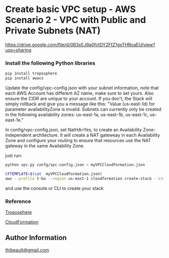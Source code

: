 # Create basic VPC setup - AWS Scenario 2 - VPC with Public and Private Subnets (NAT)

https://drive.google.com/file/d/0B3xEJ9a0fctDY2FfZ1gxTHRoaEU/view?usp=sharing

### Install the following Python libraries 

```bash
pip install troposphere
pip install awacs
```

Update the config/vpc-config.json with your subnet information, note that each AWS Account has different AZ name, make sure to set yours.
Also ensure the CIDR are unique to your account. If you don't, the Stack will simply rollback and give you a message like this: "Value (us-east-1d) for parameter availabilityZone is invalid. Subnets can currently only be created in the following availability zones: us-east-1a, us-east-1b, us-east-1c, us-east-1e."

In config/vpc-config.json, set NatHA=Yes, to create an Availability Zone-independent architecture. It will create a NAT gateweay in each Availability Zone and configure your routing to ensure that resources use the NAT gateway in the same Availability Zone.

just run: 
```bash
python vpc.py confg/vpc-config.json > myVPCCloudFormation.json

CFTEMPLATE=$(cat  myVPCCloudFormation.json)
aws --profile t-bo --region us-east-1 cloudformation create-stack --stack-name ecs-vpc --template-body "$CFTEMPLATE"


```

and use the console or CLI to create your stack

### Reference

[Troposphere](https://github.com/cloudtools/troposphere)

[CloudFormation](https://aws.amazon.com/documentation/cloudformation/)

Author Information
------------------
thibeault@gmail.com
